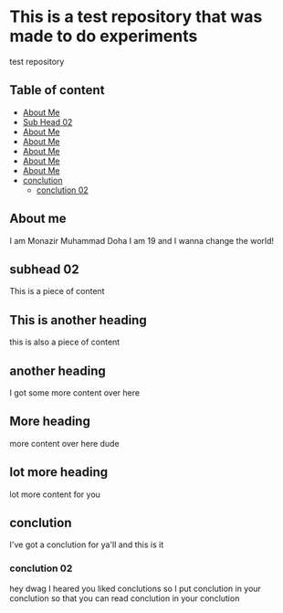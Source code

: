 # This is a test repository that was made to do experiments
test repository

## Table of content
- [About Me](#about-me)
- [Sub Head 02](#subhead-02)
- [About Me](#about-me)
- [About Me](#about-me)
- [About Me](#about-me)
- [About Me](#about-me)
- [About Me](#about-me)
- [conclution](#conclution)
    - [conclution 02](#conclution-02)

## About me

I am Monazir Muhammad Doha
I am 19 and I wanna change the world!

## subhead 02
This is a piece of content 

## This is another heading
this 
is 
also 
a 
piece of
content

## another heading
I 
got 
some 
more content
over here

## More heading
more 
content
over 
here 
dude

## lot more heading
lot 
more 
content
for you

## conclution
I've
got 
a
conclution
for 
ya'll
and 
this is it

### conclution 02
hey 
dwag
I
heared
you
liked
conclutions
so
I 
put 
conclution
in
your 
conclution
so
that 
you
can 
read 
conclution
in
your
conclution
